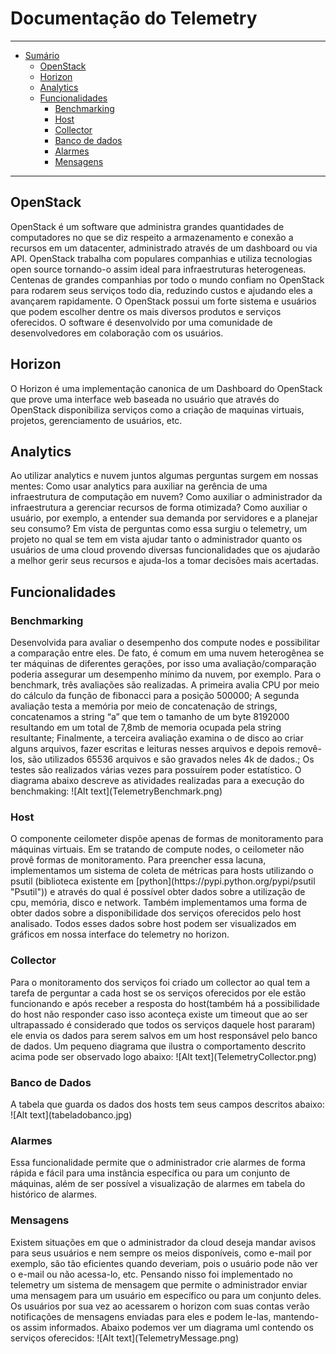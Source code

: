 Documentação do Telemetry
=========================
* * *

*   [Sumário](#)
    *   [OpenStack](#openstack)
    *   [Horizon](#horizon)
    *   [Analytics](#analytics)
    *   [Funcionalidades](#funcionalidades)
        *   [Benchmarking](#benchmarking)
        *   [Host](#host)
        *   [Collector](#collector)
        *   [Banco de dados](#bancodedados)
        *   [Alarmes](#alarmes)
        *   [Mensagens](#mensagens)

* * *

<h2 id="openstack">OpenStack</h2>
OpenStack é um software que administra grandes quantidades de computadores no que se diz respeito a armazenamento e conexão a recursos em um datacenter, administrado através de um dashboard ou via API. OpenStack trabalha com populares companhias e utiliza tecnologias open source tornando-o assim ideal para infraestruturas heterogeneas.
Centenas de grandes companhias por todo o mundo confiam no OpenStack para rodarem seus serviços todo dia, reduzindo custos e ajudando eles a avançarem rapidamente. O OpenStack possui um forte sistema e usuários que podem escolher dentre os mais diversos produtos e serviços oferecidos. 
O software é desenvolvido por uma comunidade de desenvolvedores em colaboração com os usuários.

<h2 id="horizon">Horizon</h2>
O Horizon é uma implementação canonica de um Dashboard do OpenStack que prove uma interface web baseada no usuário que através do OpenStack disponibiliza serviços como a criação de maquinas virtuais, projetos, gerenciamento de usuários, etc.

<h2 id="analytics">Analytics</h2>
Ao utilizar analytics e nuvem juntos algumas perguntas surgem em nossas mentes:
Como usar analytics para auxiliar na gerência de uma infraestrutura de computação em nuvem? Como auxiliar o administrador da infraestrutura a gerenciar recursos de forma otimizada? Como auxiliar o usuário, por exemplo, a entender sua demanda por servidores e a planejar seu consumo?
Em vista de perguntas como essa surgiu o telemetry, um projeto no qual se tem em vista ajudar tanto o administrador quanto os usuários de uma cloud provendo diversas funcionalidades que os ajudarão a melhor gerir seus recursos e ajuda-los a tomar decisões mais acertadas.

<h2 id="funcionalidades">Funcionalidades</h2>

<h3 id="benchmarking">Benchmarking</h3>
Desenvolvida para avaliar o desempenho dos compute nodes e possibilitar a comparação entre eles. De fato, é comum em uma nuvem heterogênea se ter máquinas de diferentes gerações, por isso uma avaliação/comparação poderia assegurar um desempenho mínimo da nuvem, por exemplo. 
Para o benchmark, três avaliações são realizadas. A primeira avalia CPU por meio do cálculo da função de fibonacci para a posição 500000; A segunda avaliação testa a memória por meio de concatenação de strings, concatenamos a string “a” que tem o tamanho de um byte 8192000 resultando em um total de 7,8mb de memoria ocupada pela string resultante; Finalmente, a terceira avaliação examina o de disco ao criar alguns arquivos, fazer escritas e leituras nesses arquivos e depois removê-los, são utilizados 65536 arquivos e são gravados neles 4k de dados.; Os testes são realizados várias vezes para possuírem poder estatístico.
O diagrama abaixo descreve as atividades realizadas para a execução do benchmaking:
![Alt text](TelemetryBenchmark.png)

<h3 id="host">Host</h3>
O componente ceilometer dispõe apenas de formas de monitoramento para máquinas virtuais. Em se tratando de compute nodes, o ceilometer não provê formas de monitoramento. Para preencher essa lacuna, implementamos um sistema de coleta de métricas para hosts utilizando o psutil (biblioteca existente em [python](https://pypi.python.org/pypi/psutil "Psutil")) e através do qual é possível obter dados sobre a utilização de cpu, memória, disco e network. Também implementamos uma forma de obter dados sobre a disponibilidade dos serviços oferecidos pelo host analisado. Todos esses dados sobre host podem ser visualizados em gráficos em nossa interface do telemetry no horizon.

<h3 id="collector">Collector</h3>
Para o monitoramento dos serviços foi criado um collector ao qual tem a tarefa de perguntar a cada host se os serviços oferecidos por ele estão funcionando e após receber a resposta do host(também há a possibilidade do host não responder caso isso aconteça existe um timeout que ao ser ultrapassado é considerado que todos os serviços daquele host pararam) ele envia os dados para serem salvos em um host responsável pelo banco de dados.
Um pequeno diagrama que ilustra o comportamento descrito acima pode ser observado logo abaixo:
![Alt text](TelemetryCollector.png)

<h3 id="bancodedados">Banco de Dados</h3>
A tabela que guarda os dados dos hosts tem seus campos descritos abaixo:
![Alt text](tabeladobanco.jpg)

<h3 id="alarmes">Alarmes</h3>
Essa funcionalidade permite que o administrador crie alarmes de forma rápida e fácil para uma instância específica ou para um conjunto de máquinas, além de ser possível a visualização de alarmes em tabela do histórico de alarmes.

<h3 id="mensagens">Mensagens</h3>
Existem situações em que o administrador da cloud deseja mandar avisos para seus usuários e nem sempre os meios disponíveis, como e-mail por exemplo, são tão eficientes quando deveriam, pois o usuário pode não ver o e-mail ou não acessa-lo, etc. Pensando nisso foi implementado no telemetry um sistema de mensagem que permite o administrador enviar uma mensagem para um usuário em específico ou para um conjunto deles. Os usuários por sua vez ao acessarem o horizon com suas contas verão notificações de mensagens enviadas para eles e podem le-las, mantendo-os assim informados.
Abaixo podemos ver um diagrama uml contendo os serviços oferecidos:
![Alt text](TelemetryMessage.png)
